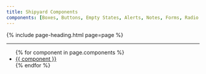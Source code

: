 ```yaml
---
title: Shipyard Components
components: [Boxes, Buttons, Empty States, Alerts, Notes, Forms, Radio Buttons, Checkboxes, Icons, Modals, Tooltips, Code, Tables, Horizontal Rules]
---
```


{% include page-heading.html page=page %}

---

<ul class="col-container">
  {% for component in page.components %}
    <li class="margin-bottom-xs margin-bottom-x1-sm margin-bottom-x2-lg col col-100 col-x1-33 col-x2-25">
      <a href="{{ site.baseurl }}/components/{{ component | replace: ' ', '-' | downcase }}" class="box-link box-padding align-center text-md text-x1-lg text-x2-xl">
        {{ component }}
      </a>
    </li>
  {% endfor %}
</ul>
